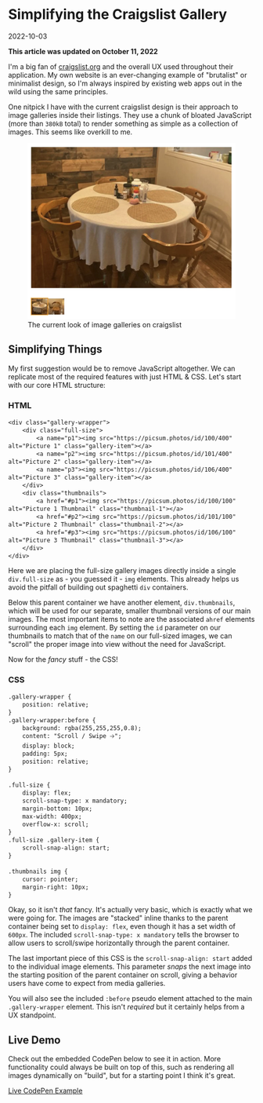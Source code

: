 # Simplifying the Craigslist Gallery

2022-10-03

**This article was updated on October 11, 2022**

I'm a big fan of [craigslist.org](https://craigslist.org) and the overall UX used throughout their application. My own website is an ever-changing example of "brutalist" or minimalist design, so I'm always inspired by existing web apps out in the wild using the same principles.

One nitpick I have with the current craigslist design is their approach to image galleries inside their listings. They use a chunk of bloated JavaScript (more than `380kB` total) to render something as simple as a collection of images. This seems like overkill to me.

<figure>
    <img src="/public/images/craigslist-gallery.webp" alt="Current craigslist.org gallery view">
    <figcaption>The current look of image galleries on craigslist</figcaption>
</figure>

## Simplifying Things

My first suggestion would be to remove JavaScript altogether. We can replicate most of the required features with just HTML &amp; CSS. Let's start with our core HTML structure:

### HTML


    <div class="gallery-wrapper">
        <div class="full-size">
            <a name="p1"><img src="https://picsum.photos/id/100/400" alt="Picture 1" class="gallery-item"></a>
            <a name="p2"><img src="https://picsum.photos/id/101/400" alt="Picture 2" class="gallery-item"></a>
            <a name="p3"><img src="https://picsum.photos/id/106/400" alt="Picture 3" class="gallery-item"></a>
        </div>
        <div class="thumbnails">
            <a href="#p1"><img src="https://picsum.photos/id/100/100" alt="Picture 1 Thumbnail" class="thumbnail-1"></a>
            <a href="#p2"><img src="https://picsum.photos/id/101/100" alt="Picture 2 Thumbnail" class="thumbnail-2"></a>
            <a href="#p3"><img src="https://picsum.photos/id/106/100" alt="Picture 3 Thumbnail" class="thumbnail-3"></a>
        </div>
    </div>


Here we are placing the full-size gallery images directly inside a single `div.full-size` as - you guessed it - `img` elements. This already helps us avoid the pitfall of building out spaghetti `div` containers.

Below this parent container we have another element, `div.thumbnails`, which will be used for our separate, smaller thumbnail versions of our main images. The most important items to note are the associated `ahref` elements surrounding each `img` element. By setting the `id` parameter on our thumbnails to match that of the `name` on our full-sized images, we can "scroll" the proper image into view without the need for JavaScript.

Now for the *fancy* stuff - the CSS!

### CSS


    .gallery-wrapper {
        position: relative;
    }
    .gallery-wrapper:before {
        background: rgba(255,255,255,0.8);
        content: "Scroll / Swipe 🡢";
        display: block;
        padding: 5px;
        position: relative;
    }
    
    .full-size {
        display: flex;
        scroll-snap-type: x mandatory;
        margin-bottom: 10px;
        max-width: 400px;
        overflow-x: scroll;
    }
    .full-size .gallery-item {
        scroll-snap-align: start;
    }

    .thumbnails img {
        cursor: pointer;
        margin-right: 10px;
    }


Okay, so it isn't *that* fancy. It's actually very basic, which is exactly what we were going for. The images are "stacked" inline thanks to the parent container being set to `display: flex`, even though it has a set width of `600px`. The included `scroll-snap-type: x mandatory` tells the browser to allow users to scroll/swipe horizontally through the parent container.

The last important piece of this CSS is the `scroll-snap-align: start` added to the individual image elements. This parameter *snaps* the next image into the starting position of the parent container on scroll, giving a behavior users have come to expect from media galleries.

You will also see the included `:before` pseudo element attached to the main `.gallery-wrapper` element. This isn't *required* but it certainly helps from a UX standpoint.

## Live Demo

Check out the embedded CodePen below to see it in action. More functionality could always be built on top of this, such as rendering all images dynamically on "build", but for a starting point I think it's great.

[Live CodePen Example](https://codepen.io/bradleytaunt/pen/ExLRyXz)
